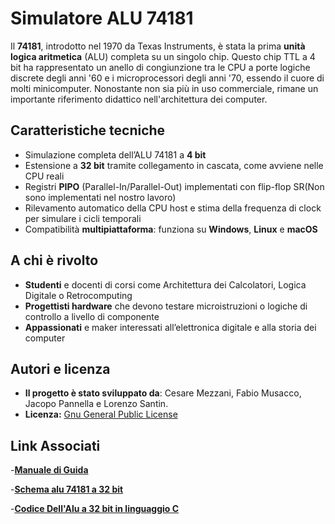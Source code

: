 # Simulatore ALU 74181

Il **74181**, introdotto nel 1970 da Texas Instruments, è stata la prima **unità logica aritmetica** (ALU) completa su un singolo chip. Questo chip TTL a 4 bit ha rappresentato un anello di congiunzione tra le CPU a porte logiche discrete degli anni '60 e i microprocessori degli anni '70, essendo il cuore di molti minicomputer. Nonostante non sia più in uso commerciale, rimane un importante riferimento didattico nell'architettura dei computer.

## Caratteristiche tecniche

- Simulazione completa dell’ALU 74181 a **4 bit**  
- Estensione a **32 bit** tramite collegamento in cascata, come avviene nelle CPU reali  
- Registri **PIPO** (Parallel-In/Parallel-Out) implementati con flip-flop SR(Non sono implementati nel nostro lavoro)
- Rilevamento automatico della CPU host e stima della frequenza di clock per simulare i cicli temporali  
- Compatibilità **multipiattaforma**: funziona su **Windows**, **Linux** e **macOS**

## A chi è rivolto

- **Studenti** e docenti di corsi come Architettura dei Calcolatori, Logica Digitale o Retrocomputing  
- **Progettisti hardware** che devono testare microistruzioni o logiche di controllo a livello di componente  
- **Appassionati** e maker interessati all’elettronica digitale e alla storia dei computer

## Autori e licenza

- **Il progetto è stato sviluppato da**: Cesare Mezzani, Fabio Musacco, Jacopo Pannella e Lorenzo Santin.
- **Licenza:** [Gnu General Public License](https://github.com/PANNE008/LOGIC-SIMULATOR_ALU-74181_PANNELLA/blob/main/LICENSE)

## Link Associati

-[**Manuale di Guida**](https://github.com/PANNE008/LOGIC-SIMULATOR_ALU-74181_PANNELLA/blob/main/GUIDA.txt)

-[**Schema alu 74181 a 32 bit**](https://github.com/PANNE008/LOGIC-SIMULATOR_ALU-74181_PANNELLA/blob/main/Schema%20a%20blocchi%20dell'ALU%2074181%20a%2032%20bit.jpeg)

-[**Codice Dell'Alu a 32 bit in linguaggio C**](https://github.com/PANNE008/LOGIC-SIMULATOR_ALU-74181_PANNELLA/blob/main/Alu_Finale.c)
